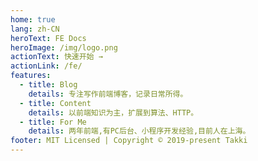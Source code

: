 ```yaml
---
home: true
lang: zh-CN
heroText: FE Docs
heroImage: /img/logo.png
actionText: 快速开始 →
actionLink: /fe/
features:
  - title: Blog
    details: 专注写作前端博客，记录日常所得。
  - title: Content
    details: 以前端知识为主，扩展到算法、HTTP。
  - title: For Me
    details: 两年前端,有PC后台、小程序开发经验,目前人在上海。
footer: MIT Licensed | Copyright © 2019-present Takki
---
```

